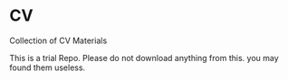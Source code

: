 # CV
Collection of CV Materials

This is a trial Repo. Please do not download anything from this. you may found them useless.
